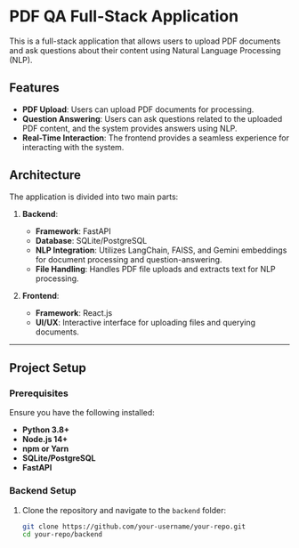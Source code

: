 # PDF QA Full-Stack Application  
This is a full-stack application that allows users to upload PDF documents and ask questions about their content using Natural Language Processing (NLP).  

## Features  
- **PDF Upload**: Users can upload PDF documents for processing.  
- **Question Answering**: Users can ask questions related to the uploaded PDF content, and the system provides answers using NLP.  
- **Real-Time Interaction**: The frontend provides a seamless experience for interacting with the system.  

## Architecture  
The application is divided into two main parts:  

1. **Backend**:  
   - **Framework**: FastAPI  
   - **Database**: SQLite/PostgreSQL  
   - **NLP Integration**: Utilizes LangChain, FAISS, and Gemini embeddings for document processing and question-answering.  
   - **File Handling**: Handles PDF file uploads and extracts text for NLP processing.  

2. **Frontend**:  
   - **Framework**: React.js  
   - **UI/UX**: Interactive interface for uploading files and querying documents.  

---

## Project Setup  

### Prerequisites  
Ensure you have the following installed:  
- **Python 3.8+**  
- **Node.js 14+**  
- **npm or Yarn**  
- **SQLite/PostgreSQL**  
- **FastAPI**  

### Backend Setup  

1. Clone the repository and navigate to the `backend` folder:  
   ```bash
   git clone https://github.com/your-username/your-repo.git
   cd your-repo/backend
